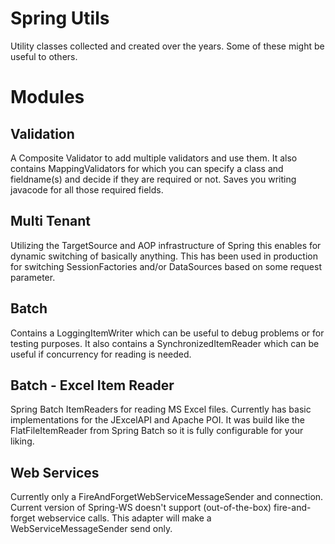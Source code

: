 Spring Utils
============

Utility classes collected and created over the years. Some of these might be useful to others.


Modules
=========

Validation
----------
A Composite Validator to add multiple validators and use them. It also contains MappingValidators for which you can specify a class and fieldname(s) and decide if they
are required or not. Saves you writing javacode for all those required fields.

Multi Tenant
---------------
Utilizing the TargetSource and AOP infrastructure of Spring this enables for dynamic switching of basically anything. This has been used in production for switching SessionFactories and/or DataSources based on some request parameter.

Batch
-----
Contains a LoggingItemWriter which can be useful to debug problems or for testing purposes. It also contains a SynchronizedItemReader which can be useful if concurrency for reading is needed.

Batch - Excel Item Reader
--------------------------------
Spring Batch ItemReaders for reading MS Excel files. Currently has basic implementations for the JExcelAPI and Apache POI. It was build like the FlatFileItemReader from Spring Batch so it is fully configurable for your liking.

Web Services
------------
Currently only a FireAndForgetWebServiceMessageSender and connection. Current version of Spring-WS doesn't support (out-of-the-box) fire-and-forget webservice calls. This adapter will make a WebServiceMessageSender send only.